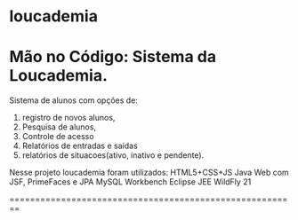 # loucademia
 Mão no Código: Sistema da Loucademia.
 ==========================================================
  Sistema de alunos com opções de:
  1) registro de novos alunos, 
  2) Pesquisa de alunos,
  3) Controle de acesso
  4) Relatórios de entradas e saídas 
  5) relatórios de situacoes(ativo, inativo e pendente).
 
   Nesse projeto loucademia foram utilizados:
  HTML5+CSS+JS
  Java Web com JSF, PrimeFaces e JPA
  MySQL Workbench
  Eclipse JEE
  WildFly 21
  
  ========================================================
 
